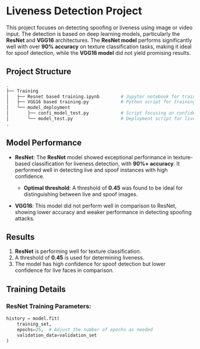 # Liveness Detection Project

This project focuses on detecting spoofing or liveness using image or video input. The detection is based on deep learning models, particularly the **ResNet** and **VGG16** architectures. The **ResNet model** performs significantly well with over **90% accuracy** on texture classification tasks, making it ideal for spoof detection, while the **VGG16 model** did not yield promising results.

## Project Structure

```bash
.
├── Training
│   ├── Resnet based training.ipynb        # Jupyter notebook for training the ResNet model
│   ├── VGG16 based training.py            # Python script for training the VGG16 model
│   └── model_deployment
│       ├── confi_model_test.py            # Script focusing on confidence scoring for live/spoof
│       └── model_test.py                  # Deployment script for liveness detection
.
```

## Model Performance

- **ResNet**: The **ResNet** model showed exceptional performance in texture-based classification for liveness detection, with **90%+ accuracy**. It performed well in detecting live and spoof instances with high confidence.

  - **Optimal threshold**: A threshold of **0.45** was found to be ideal for distinguishing between live and spoof images.

- **VGG16**: This model did not perform well in comparison to ResNet, showing lower accuracy and weaker performance in detecting spoofing attacks.

## Results

1. **ResNet** is performing well for texture classification.
2. A threshold of **0.45** is used for determining liveness.
3. The model has high confidence for spoof detection but lower confidence for live faces in comparison.

## Training Details

### ResNet Training Parameters:
```python
history = model.fit(
    training_set,
    epochs=25,  # Adjust the number of epochs as needed
    validation_data=validation_set
)
